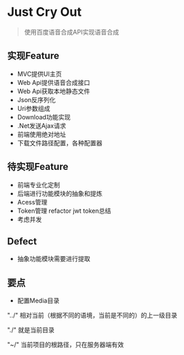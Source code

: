 # Just Cry Out           
> 使用百度语音合成API实现语音合成               

## 实现Feature         
* MVC提供UI主页        
* Web Api提供语音合成接口            
* Web Api获取本地静态文件             
* Json反序列化         
* Uri参数组成          
* Download功能实现            
* .Net发送Ajax请求            
* 前端使用绝对地址          
* 下载文件路径配置，各种配置器

## 待实现Feature                           
* 前端专业化定制           
* 后端进行功能模块的抽象和提炼                
* Acess管理         
* Token管理 refactor jwt token总结                            
* 考虑并发          

## Defect               
* 抽象功能模块需要进行提取                      

## 要点        
* 配置Media目录            


"../" 相对当前（根据不同的语境，当前是不同的）的上一级目录

"./"  就是当前目录

 "~/" 当前项目的根路径，只在服务器端有效
